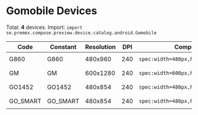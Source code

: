 # Gomobile Devices

Total: **4** devices. Import: `import se.premex.compose.preview.device.catalog.android.Gomobile`

| Code | Constant | Resolution | DPI | Compose Spec | Preview Usage |
|------|----------|------------|-----|-------------|---------------|
| G860 | G860 | 480x960 | 240 | `spec:width=480px,height=960px,dpi=240` | `@Preview(device = Gomobile.G860)` |
| GM | GM | 600x1280 | 240 | `spec:width=600px,height=1280px,dpi=240` | `@Preview(device = Gomobile.GM)` |
| GO1452 | GO1452 | 480x854 | 240 | `spec:width=480px,height=854px,dpi=240` | `@Preview(device = Gomobile.GO1452)` |
| GO_SMART | GO_SMART | 480x854 | 240 | `spec:width=480px,height=854px,dpi=240` | `@Preview(device = Gomobile.GO_SMART)` |

<!-- Generated automatically. Do not edit manually. -->
